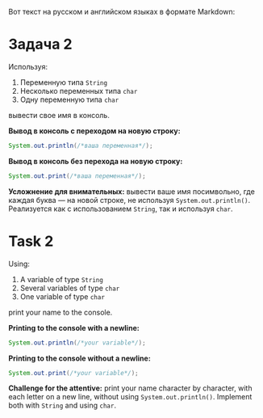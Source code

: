 Вот текст на русском и английском языках в формате Markdown:

# Задача 2
Используя:
1. Переменную типа `String`
2. Несколько переменных типа `char`
3. Одну переменную типа `char`

вывести свое имя в консоль.

**Вывод в консоль с переходом на новую строку:**
```java
System.out.println(/*ваша переменная*/);
```

**Вывод в консоль без перехода на новую строку:**
```java
System.out.print(/*ваша переменная*/);
```

**Усложнение для внимательных:** вывести ваше имя посимвольно, где каждая буква — на новой строке, не используя `System.out.println()`. Реализуется как с использованием `String`, так и используя `char`.

# Task 2
Using:
1. A variable of type `String`
2. Several variables of type `char`
3. One variable of type `char`

print your name to the console.

**Printing to the console with a newline:**
```java
System.out.println(/*your variable*/);
```

**Printing to the console without a newline:**
```java
System.out.print(/*your variable*/);
```

**Challenge for the attentive:** print your name character by character, with each letter on a new line, without using `System.out.println()`. Implement both with `String` and using `char`.
```
